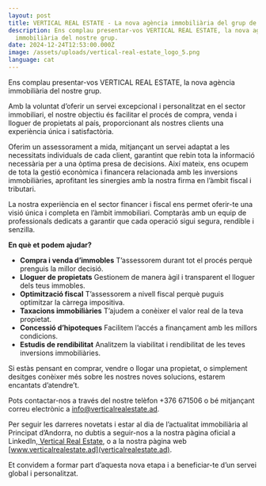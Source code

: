 ```yaml
---
layout: post
title: VERTICAL REAL ESTATE - La nova agència immobiliària del grup de SUMMIT ADVISORS
description: Ens complau presentar-vos VERTICAL REAL ESTATE, la nova agència
  immobiliària del nostre grup.
date: 2024-12-24T12:53:00.000Z
image: /assets/uploads/vertical-real-estate_logo_5.png
language: cat
---
```

Ens complau presentar-vos VERTICAL REAL ESTATE, la nova agència immobiliària del nostre grup.

Amb la voluntat d’oferir un servei excepcional i personalitzat en el sector immobiliari, el nostre objectiu és facilitar el procés de compra, venda i lloguer de propietats al país, proporcionant als nostres clients una experiència única i satisfactòria.

Oferim un assessorament a mida, mitjançant un servei adaptat a les necessitats individuals de cada client, garantint que rebin tota la informació necessària per a una òptima presa de decisions. Així mateix, ens ocupem de tota la gestió econòmica i financera relacionada amb les inversions immobiliàries, aprofitant les sinergies amb la nostra firma en l’àmbit fiscal i tributari.

La nostra experiència en el sector financer i fiscal ens permet oferir-te una visió única i completa en l’àmbit immobiliari. Comptaràs amb un equip de professionals dedicats a garantir que cada operació sigui segura, rendible i senzilla.

**En què et podem ajudar?**

* **Compra i venda d’immobles**                                                                                                                    T’assessorem durant tot el procés perquè prenguis la millor decisió.
* **Lloguer de propietats**                                                                                                                                 Gestionem de manera àgil i transparent el lloguer dels teus immobles.
* **Optimització fiscal**                                                                                                                                 T’assessorem a nivell fiscal perquè puguis optimitzar la càrrega impositiva.
* **Taxacions immobiliàries**                                                                                                                                T’ajudem a conèixer el valor real de la teva propietat.
* **Concessió d’hipoteques**                                                                                                                            Facilitem l’accés a finançament amb les millors condicions.
* **Estudis de rendibilitat**                                                                                                                               Analitzem la viabilitat i rendibilitat de les teves inversions immobiliàries.

Si estàs pensant en comprar, vendre o llogar una propietat, o simplement desitges conèixer més sobre les nostres noves solucions, estarem encantats d’atendre’t.

Pots contactar-nos a través del nostre telèfon +376 671506 o bé mitjançant correu electrònic a [info@verticalrealestate.ad](<>).

Per seguir les darreres novetats i estar al dia de l’actualitat immobiliària al Principat d’Andorra, no dubtis a seguir-nos a la nostra pàgina oficial a LinkedIn,[ Vertical Real Estate](https://www.linkedin.com/company/vertical-real-estate-and/?viewAsMember=true), o a la nostra pàgina web [www.verticalrealestate.ad](verticalrealestate.ad).

Et convidem a formar part d’aquesta nova etapa i a beneficiar-te d’un servei global i personalitzat.
